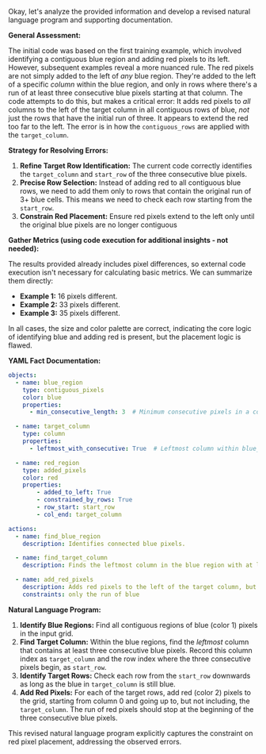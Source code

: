 Okay, let's analyze the provided information and develop a revised natural language program and supporting documentation.

**General Assessment:**

The initial code was based on the first training example, which involved identifying a contiguous blue region and adding red pixels to its left. However, subsequent examples reveal a more nuanced rule. The red pixels are not simply added to the left of *any* blue region. They're added to the left of a specific *column* within the blue region, and only in rows where there's a run of at least three consecutive blue pixels starting at that column. The code attempts to do this, but makes a critical error: It adds red pixels to *all* columns to the left of the target column in all contiguous rows of blue, *not* just the rows that have the initial run of three. It appears to extend the red too far to the left. The error is in how the `contiguous_rows` are applied with the `target_column`.

**Strategy for Resolving Errors:**

1.  **Refine Target Row Identification:** The current code correctly identifies the `target_column` and `start_row` of the three consecutive blue pixels.
2.  **Precise Row Selection:** Instead of adding red to all contiguous blue rows, we need to add them only to rows that contain the original run of 3+ blue cells. This means we need to check each row starting from the `start_row`.
3. **Constrain Red Placement:** Ensure red pixels extend to the left only until the original blue pixels are no longer contiguous

**Gather Metrics (using code execution for additional insights - not needed):**

The results provided already includes pixel differences, so external code execution isn't necessary for calculating basic metrics. We can summarize them directly:

*   **Example 1:** 16 pixels different.
*   **Example 2:** 33 pixels different.
*   **Example 3:** 35 pixels different.

In all cases, the size and color palette are correct, indicating the core logic of identifying blue and adding red is present, but the placement logic is flawed.

**YAML Fact Documentation:**


```yaml
objects:
  - name: blue_region
    type: contiguous_pixels
    color: blue
    properties:
      - min_consecutive_length: 3  # Minimum consecutive pixels in a column

  - name: target_column
    type: column
    properties:
      - leftmost_with_consecutive: True  # Leftmost column within blue_region meeting criteria

  - name: red_region
    type: added_pixels
    color: red
    properties:
        - added_to_left: True
        - constrained_by_rows: True
        - row_start: start_row
        - col_end: target_column

actions:
  - name: find_blue_region
    description: Identifies connected blue pixels.

  - name: find_target_column
    description: Finds the leftmost column in the blue region with at least 3 consecutive blue pixels.

  - name: add_red_pixels
    description: Adds red pixels to the left of the target column, but only in specific rows.
    constraints: only the run of blue

```


**Natural Language Program:**

1.  **Identify Blue Regions:** Find all contiguous regions of blue (color 1) pixels in the input grid.
2.  **Find Target Column:** Within the blue regions, find the *leftmost* column that contains at least three consecutive blue pixels. Record this column index as `target_column` and the row index where the three consecutive pixels begin, as `start_row`.
3.  **Identify Target Rows:** Check each row from the `start_row` downwards as long as the blue in `target_column` is still blue.
4.  **Add Red Pixels:** For each of the target rows, add red (color 2) pixels to the grid, starting from column 0 and going up to, but not including, the `target_column`. The run of red pixels should stop at the beginning of the three consecutive blue pixels.

This revised natural language program explicitly captures the constraint on red pixel placement, addressing the observed errors.
